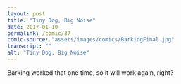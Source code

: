 ```yaml
---
layout: post
title: "Tiny Dog, Big Noise"
date: 2017-01-10
permalink: /comic/37
comic-source: "assets/images/comics/BarkingFinal.jpg"
transcript: ""
alt: "Tiny Dog, Big Noise"
---
```


Barking worked that one time, so it will work again, right?
